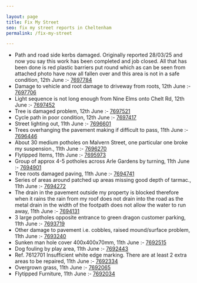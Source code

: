 ```yaml
---

layout: page
title: Fix My Street
seo: fix my street reports in Cheltenham
permalink: /fix-my-street

---
```


<!-- fix_marker starts -->

- Path and road side kerbs damaged. Originally reported 28/03/25 and now you say this work has been completed and job closed. All that has been done is red plastic barriers put round which as can be seen from attached photo have now all fallen over and this area is not in a safe condition, 12th June :- [7697784](https://www.fixmystreet.com/report/7697784)
- Damage to vehicle and root damage to driveway from roots, 12th June :- [7697706](https://www.fixmystreet.com/report/7697706)
- Light sequence is not long enough from Nine Elms onto Chelt Rd, 12th June :- [7697452](https://www.fixmystreet.com/report/7697452)
- Tree is damaged problem, 12th June :- [7697521](https://www.fixmystreet.com/report/7697521)
- Cycle path in poor condition, 12th June :- [7697417](https://www.fixmystreet.com/report/7697417)
- Street lighting out, 11th June :- [7696601](https://www.fixmystreet.com/report/7696601)
- Trees overhanging the pavement making if difficult to pass, 11th June :- [7696446](https://www.fixmystreet.com/report/7696446)
- About 30 medium potholes on Malvern Street, one particular one broke my suspension., 11th June :- [7696270](https://www.fixmystreet.com/report/7696270)
- Flytipped Items, 11th June :- [7695973](https://www.fixmystreet.com/report/7695973)
- Group of approx 4-5 potholes across Arle Gardens by turning, 11th June :- [7694901](https://www.fixmystreet.com/report/7694901)
- Tree roots damaged paving, 11th June :- [7694741](https://www.fixmystreet.com/report/7694741)
- Series of areas around patched up areas missing good depth of tarmac., 11th June :- [7694272](https://www.fixmystreet.com/report/7694272)
- The drain in the pavement outside my property is blocked therefore when it rains the rain from my roof does not drain into the road as the metal drain in the width of the footpath does not allow the water to run away, 11th June :- [7694131](https://www.fixmystreet.com/report/7694131)
- 3 large potholes opposite entrance to green dragon customer parking, 11th June :- [7693719](https://www.fixmystreet.com/report/7693719)
- Other damage to pavement i.e. cobbles, raised mound/surface problem, 11th June :- [7693240](https://www.fixmystreet.com/report/7693240)
- Sunken man hole cover 400x400x70mm, 11th June :- [7692515](https://www.fixmystreet.com/report/7692515)
- Dog fouling by play area, 11th June :- [7692443](https://www.fixmystreet.com/report/7692443)
- Ref. 7612701 Insufficient white edge marking. There are at least 2 extra areas to be repaired, 11th June :- [7692334](https://www.fixmystreet.com/report/7692334)
- Overgrown grass, 11th June :- [7692065](https://www.fixmystreet.com/report/7692065)
- Flytipped Furniture, 11th June :- [7692034](https://www.fixmystreet.com/report/7692034)

<!-- fix_marker ends -->